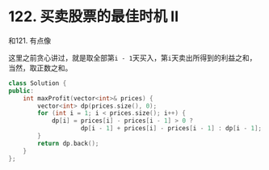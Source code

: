 # 122. 买卖股票的最佳时机 II
和121. 有点像

这里之前贪心讲过，就是取全部第`i - 1`天买入，第`i`天卖出所得到的利益之和，当然，取正数之和。
```c++
class Solution {
public:
    int maxProfit(vector<int>& prices) {
        vector<int> dp(prices.size(), 0);
        for (int i = 1; i < prices.size(); i++) {
            dp[i] = prices[i] - prices[i - 1] > 0 ? 
                    dp[i - 1] + prices[i] - prices[i - 1] : dp[i - 1];
        }
        return dp.back();
    }
};
```